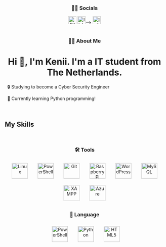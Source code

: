<h3 align="center">👩‍💻 Socials</h3><div align="center">
  <a href="https://github.com/IamKenii">
  <img src="https://img.shields.io/static/v1?message=Github&logo=Github&label=&color=000&logoColor=white&labelColor=&style=for-the-badge" height="25" alt="Github logo"/></a>
  <a href="https://www.linkedin.com/in/henry-elsinga-b811a8236/">
  <img src="https://img.shields.io/static/v1?message=LinkedIn&logo=linkedin&label=&color=0077B5&logoColor=white&labelColor=&style=for-the-badge" height="25" alt="linkedin logo"/></a>-->
  <a href="https://twitter.com/kenixwastaken">
  <img src="https://img.shields.io/static/v1?message=Twitter&logo=twitter&label=&color=1DA1F2&logoColor=white&labelColor=&style=for-the-badge" height="25" alt="twitter logo"/></a>
</div>

<br>
<h3 align="center">👩‍💻 About Me</h3>
<h1 align="center">Hi 👋, I'm Kenii. I'm a IT student from The Netherlands.</h1>

<p align="center">

  🔒 Studying to become a Cyber Security Engineer<br>

  🐍 Currently learning Python programming!

</p>
<br>

<h2 align="left">My Skills</h2>
<br>
<h3 align="center">🛠 Tools</h3>
<p align="center">
  <a href="https://www.linux.org/" target="_blank"><img src="https://profilinator.rishav.dev/skills-assets/linux-original.svg" alt="Linux" width="50" height="50" style="margin: 10px;"></a>
  <a href="https://docs.microsoft.com/en-us/powershell/" target="_blank"><img src="https://profilinator.rishav.dev/skills-assets/powershell.png" alt="PowerShell" width="50" height="50" style="margin: 10px;"></a>
  <a href="https://github.com/" target="_blank"><img src="https://profilinator.rishav.dev/skills-assets/git-scm-icon.svg" alt="Git" width="50" height="50" style="margin: 10px;"></a>
  <a href="https://www.raspberrypi.org/" target="_blank"><img src="https://profilinator.rishav.dev/skills-assets/raspberrypi.png" alt="Raspberry Pi" width="50" height="50" style="margin: 10px;"></a>
  <a href="https://wordpress.com/" target="_blank"><img src="https://profilinator.rishav.dev/skills-assets/wordpress.png" alt="WordPress" width="50" height="50" style="margin: 10px;"></a>
  <a href="https://www.mysql.com/" target="_blank"><img src="https://profilinator.rishav.dev/skills-assets/mysql-original-wordmark.svg" alt="MySQL" width="50" height="50" style="margin: 10px;"></a>
  <a href="https://www.apachefriends.org/" target="_blank"><img src="https://profilinator.rishav.dev/skills-assets/xampp.png" alt="XAMPP" width="50" height="50" style="margin: 10px;"></a>
  <a href="https://azure.microsoft.com/en-in/" target="_blank"><img src="https://profilinator.rishav.dev/skills-assets/microsoft_azure-icon.svg" alt="Azure" width="50" height="50" style="margin: 10px;"></a>
</p> 

<h3 align="center">📝 Language</h3>
<p align="center">
  <a href="https://docs.microsoft.com/en-us/powershell/" target="_blank"><img src="https://profilinator.rishav.dev/skills-assets/powershell.png" alt="PowerShell" width="50" height="50" style="margin: 10px;"></a>
  <a href="https://www.python.org/" target="_blank"><img src="https://profilinator.rishav.dev/skills-assets/python-original.svg" alt="Python" width="50" height="50" style="margin: 10px;"></a>
  <a href="https://en.wikipedia.org/wiki/HTML5" target="_blank"><img src="https://profilinator.rishav.dev/skills-assets/html5-original-wordmark.svg" alt="HTML5" width="50" height="50" style="margin: 10px;"></a>
</p>
